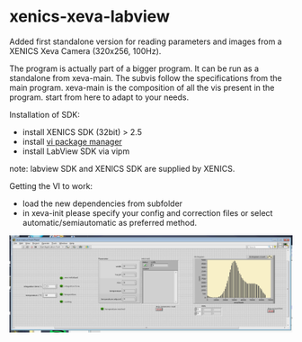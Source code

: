 # xenics-xeva-labview

Added first standalone version for reading parameters and images from a XENICS Xeva Camera (320x256, 100Hz).

The program is actually part of a bigger program. It can be run as a standalone from xeva-main. The subvis follow the specifications from the main program. xeva-main is the composition of all the vis present in the program. start from here to adapt to your needs.

Installation of SDK:

* install XENICS SDK (32bit) > 2.5
* install [vi package manager](http://jki.net/vipm)
* install LabView SDK via vipm

note: labview SDK and XENICS SDK are supplied by XENICS.


Getting the VI to work:

* load the new dependencies from subfolder
* in xeva-init please specify your config and correction files or select automatic/semiautomatic as preferred method.


![Screenshot of vi](pictures/Screenshot%20from%202017-09-13%2016-28-36.png)
